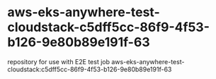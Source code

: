 # aws-eks-anywhere-test-cloudstack-c5dff5cc-86f9-4f53-b126-9e80b89e191f-63
repository for use with E2E test job aws-eks-anywhere-test-cloudstack:c5dff5cc-86f9-4f53-b126-9e80b89e191f-63
